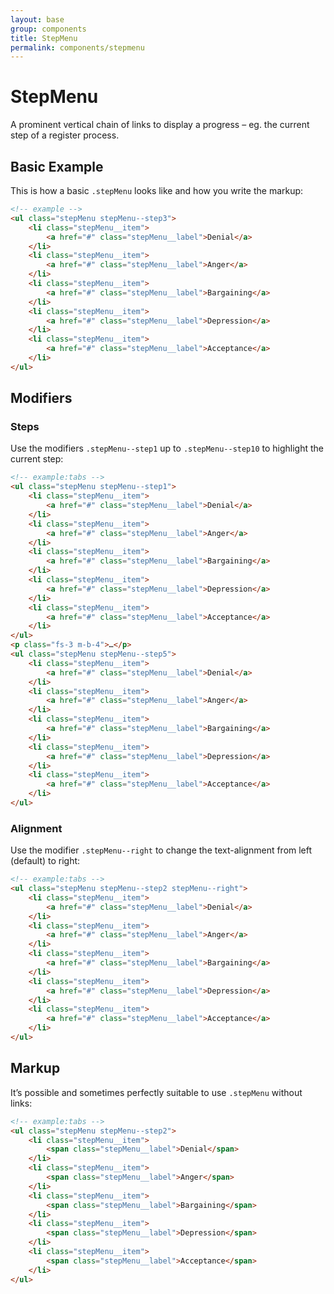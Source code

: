 ```yaml
---
layout: base
group: components
title: StepMenu
permalink: components/stepmenu
---
```


# StepMenu

<p class="intro">A prominent vertical chain of links to display a progress – eg. the current step of a register process.</p>

## Basic Example

This is how a basic `.stepMenu` looks like and how you write the markup:

```html
<!-- example -->
<ul class="stepMenu stepMenu--step3">
    <li class="stepMenu__item">
        <a href="#" class="stepMenu__label">Denial</a>
    </li>
    <li class="stepMenu__item">
        <a href="#" class="stepMenu__label">Anger</a>
    </li>
    <li class="stepMenu__item">
        <a href="#" class="stepMenu__label">Bargaining</a>
    </li>
    <li class="stepMenu__item">
        <a href="#" class="stepMenu__label">Depression</a>
    </li>
    <li class="stepMenu__item">
        <a href="#" class="stepMenu__label">Acceptance</a>
    </li>
</ul>
```

## Modifiers

### Steps

Use the modifiers `.stepMenu--step1` up to `.stepMenu--step10` to highlight the current step:

```html
<!-- example:tabs -->
<ul class="stepMenu stepMenu--step1">
    <li class="stepMenu__item">
        <a href="#" class="stepMenu__label">Denial</a>
    </li>
    <li class="stepMenu__item">
        <a href="#" class="stepMenu__label">Anger</a>
    </li>
    <li class="stepMenu__item">
        <a href="#" class="stepMenu__label">Bargaining</a>
    </li>
    <li class="stepMenu__item">
        <a href="#" class="stepMenu__label">Depression</a>
    </li>
    <li class="stepMenu__item">
        <a href="#" class="stepMenu__label">Acceptance</a>
    </li>
</ul>
<p class="fs-3 m-b-4">…</p>
<ul class="stepMenu stepMenu--step5">
    <li class="stepMenu__item">
        <a href="#" class="stepMenu__label">Denial</a>
    </li>
    <li class="stepMenu__item">
        <a href="#" class="stepMenu__label">Anger</a>
    </li>
    <li class="stepMenu__item">
        <a href="#" class="stepMenu__label">Bargaining</a>
    </li>
    <li class="stepMenu__item">
        <a href="#" class="stepMenu__label">Depression</a>
    </li>
    <li class="stepMenu__item">
        <a href="#" class="stepMenu__label">Acceptance</a>
    </li>
</ul>
```

### Alignment

Use the modifier `.stepMenu--right` to change the text-alignment from left (default) to right:

```html
<!-- example:tabs -->
<ul class="stepMenu stepMenu--step2 stepMenu--right">
    <li class="stepMenu__item">
        <a href="#" class="stepMenu__label">Denial</a>
    </li>
    <li class="stepMenu__item">
        <a href="#" class="stepMenu__label">Anger</a>
    </li>
    <li class="stepMenu__item">
        <a href="#" class="stepMenu__label">Bargaining</a>
    </li>
    <li class="stepMenu__item">
        <a href="#" class="stepMenu__label">Depression</a>
    </li>
    <li class="stepMenu__item">
        <a href="#" class="stepMenu__label">Acceptance</a>
    </li>
</ul>
```

## Markup

It’s possible and sometimes perfectly suitable to use `.stepMenu` without links:

```html
<!-- example:tabs -->
<ul class="stepMenu stepMenu--step2">
    <li class="stepMenu__item">
        <span class="stepMenu__label">Denial</span>
    </li>
    <li class="stepMenu__item">
        <span class="stepMenu__label">Anger</span>
    </li>
    <li class="stepMenu__item">
        <span class="stepMenu__label">Bargaining</span>
    </li>
    <li class="stepMenu__item">
        <span class="stepMenu__label">Depression</span>
    </li>
    <li class="stepMenu__item">
        <span class="stepMenu__label">Acceptance</span>
    </li>
</ul>
```
